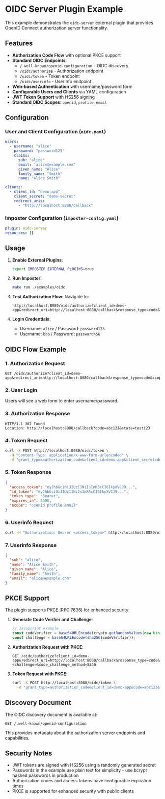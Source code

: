 # OIDC Server Plugin Example

This example demonstrates the `oidc-server` external plugin that provides OpenID Connect authorization server functionality.

## Features

- **Authorization Code Flow** with optional PKCE support
- **Standard OIDC Endpoints**:
  - `/.well-known/openid-configuration` - OIDC discovery
  - `/oidc/authorize` - Authorization endpoint
  - `/oidc/token` - Token endpoint  
  - `/oidc/userinfo` - Userinfo endpoint
- **Web-based Authentication** with username/password form
- **Configurable Users and Clients** via YAML configuration
- **JWT Token Support** with HS256 signing
- **Standard OIDC Scopes**: `openid`, `profile`, `email`

## Configuration

### User and Client Configuration (`oidc.yaml`)

```yaml
users:
  - username: "alice"
    password: "password123"
    claims:
      sub: "alice"
      email: "alice@example.com"
      given_name: "Alice"
      family_name: "Smith"
      name: "Alice Smith"

clients:
  - client_id: "demo-app"
    client_secret: "demo-secret"
    redirect_uris:
      - "http://localhost:8080/callback"
```

### Imposter Configuration (`imposter-config.yaml`)

```yaml
plugin: oidc-server
resources: []
```

## Usage

1. **Enable External Plugins**:
   ```bash
   export IMPOSTER_EXTERNAL_PLUGINS=true
   ```

2. **Run Imposter**:
   ```bash
   make run ./examples/oidc
   ```

3. **Test Authorization Flow**:
   Navigate to:
   ```
   http://localhost:8080/oidc/authorize?client_id=demo-app&redirect_uri=http://localhost:8080/callback&response_type=code&scope=openid+profile+email&state=test123
   ```

4. **Login Credentials**:
   - Username: `alice` / Password: `password123`
   - Username: `bob` / Password: `password456`

## OIDC Flow Example

### 1. Authorization Request
```
GET /oidc/authorize?client_id=demo-app&redirect_uri=http://localhost:8080/callback&response_type=code&scope=openid+profile+email&state=test123
```

### 2. User Login
Users will see a web form to enter username/password.

### 3. Authorization Response
```
HTTP/1.1 302 Found
Location: http://localhost:8080/callback?code=abc123&state=test123
```

### 4. Token Request
```bash
curl -X POST http://localhost:8080/oidc/token \
  -H "Content-Type: application/x-www-form-urlencoded" \
  -d "grant_type=authorization_code&client_id=demo-app&client_secret=demo-secret&code=abc123&redirect_uri=http://localhost:8080/callback"
```

### 5. Token Response
```json
{
  "access_token": "eyJhbGciOiJIUzI1NiIsInR5cCI6IkpXVCJ9...",
  "id_token": "eyJhbGciOiJIUzI1NiIsInR5cCI6IkpXVCJ9...",
  "token_type": "Bearer",
  "expires_in": 3600,
  "scope": "openid profile email"
}
```

### 6. Userinfo Request
```bash
curl -H "Authorization: Bearer <access_token>" http://localhost:8080/oidc/userinfo
```

### 7. Userinfo Response
```json
{
  "sub": "alice",
  "name": "Alice Smith",
  "given_name": "Alice",
  "family_name": "Smith",
  "email": "alice@example.com"
}
```

## PKCE Support

The plugin supports PKCE (RFC 7636) for enhanced security:

1. **Generate Code Verifier and Challenge**:
   ```javascript
   // JavaScript example
   const codeVerifier = base64URLEncode(crypto.getRandomValues(new Uint8Array(32)));
   const challenge = base64URLEncode(sha256(codeVerifier));
   ```

2. **Authorization Request with PKCE**:
   ```
   GET /oidc/authorize?client_id=demo-app&redirect_uri=http://localhost:8080/callback&response_type=code&scope=openid&code_challenge=<challenge>&code_challenge_method=S256
   ```

3. **Token Request with PKCE**:
   ```bash
   curl -X POST http://localhost:8080/oidc/token \
     -d "grant_type=authorization_code&client_id=demo-app&code=abc123&redirect_uri=http://localhost:8080/callback&code_verifier=<verifier>"
   ```

## Discovery Document

The OIDC discovery document is available at:
```
GET /.well-known/openid-configuration
```

This provides metadata about the authorization server endpoints and capabilities.

## Security Notes

- JWT tokens are signed with HS256 using a randomly generated secret
- Passwords in the example use plain text for simplicity - use bcrypt hashed passwords in production
- Authorization codes and access tokens have configurable expiration times
- PKCE is supported for enhanced security with public clients